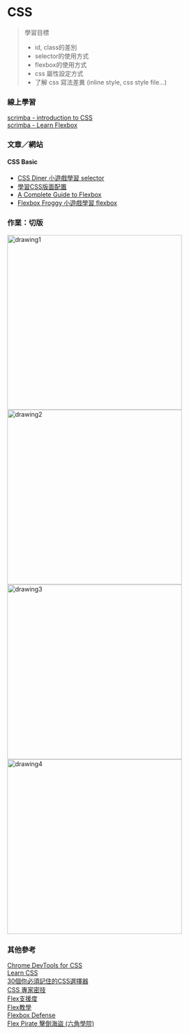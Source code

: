 # CSS
> 學習目標  
> - id, class的差別
> - selector的使用方式
> - flexbox的使用方式
> - css 屬性設定方式
> - 了解 css 寫法差異 (inline style, css style file...)

### 線上學習
[scrimba - introduction to CSS](https://scrimba.com/g/gintrotocss)  
[scrimba - Learn Flexbox](https://scrimba.com/g/gflexbox)  
### 文章／網站
#### CSS Basic
- [CSS Diner 小遊戲學習 selector](https://flukeout.github.io/)
- [學習CSS版面配置](http://zh-tw.learnlayout.com/)
- [A Complete Guide to Flexbox](https://css-tricks.com/snippets/css/a-guide-to-flexbox/)
- [Flexbox Froggy 小遊戲學習 flexbox](http://flexboxfroggy.com/)

### 作業：切版
<img src="https://i.imgur.com/tnpW34m.jpg" alt="drawing1" width="400">
<img src="https://i.imgur.com/PlEtZ8F.jpg" alt="drawing2" width="400"/>
<img src="https://i.imgur.com/6VbalsA.png" alt="drawing3" width="400"/>
<img src="https://i.imgur.com/gRr09Sg.jpg" alt="drawing4" width="400"/>

### 其他參考
[Chrome DevTools for CSS](https://www.youtube.com/watch?v=Z3HGJsNLQ1E)  
[Learn CSS](https://www.codecademy.com/learn/learn-css)  
[30個你必須記住的CSS選擇器](https://code.tutsplus.com/zh-hant/tutorials/the-30-css-selectors-you-must-memorize--net-16048)  
[CSS 專家密技](https://github.com/AllThingsSmitty/css-protips/tree/master/translations/zh-TW)  
[Flex支援度](https://caniuse.com/#search=flex)   
[Flex教學](http://www.oxxostudio.tw/articles/201501/css-flexbox.html)  
[Flexbox Defense](http://www.flexboxdefense.com)  
[Flex Pirate 擊倒海盜 (六角學院)](https://w3c.hexschool.com/flexbox/cc1c1b71)  
